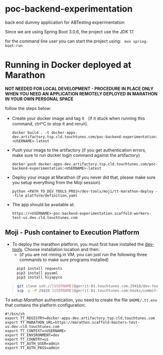 # poc-backend-experimentation
back end dummy application for ABTesting experimentation

Since we are using Spring Boot 3.0.6,
the project use the JDK 17.

for the command line user you can start the project using:
`` mvn spring-boot:run``


# Running in Docker deployed at Marathon
**NOT NEEDED FOR LOCAL DEVELOPMENT - PROCEDURE IN PLACE ONLY WHEN YOU NEED AN APPLICATION REMOTELY DEPLOYED IN MARATHON IN YOUR OWN PERSONAL SPACE**

follow the steps below:

- Create your docker image and tag it （if it stuck when running this command, ctrl^C to stop it and rerun).

  `docker build . -t docker-apps-dev.artifactory.tsp.cld.touchtunes.com/poc-backend-experimentation:<USERNAME>-latest`

- Push your image to the artifactory (if you get authentication errors, make sure to run docker login command against the artifactory)

  `docker push docker-apps-dev.artifactory.tsp.cld.touchtunes.com/poc-backend-experimentation:<USERNAME>-latest`
- Deploy your image at Marathon (if you never did that, please make sure you setup everything from the Moji session)

  `python <PATH_TO_DEV_TOOLS_PROJ>/dev-tools/moji/tt-marathon-deploy --file platform/definition.yaml`
- The app should be available at:

  `https://<USERNAME>-poc-backend-experimentation.scaffold-workers-test-us.dev.cld.touchtunes.com`

## Moji - Push container to Execution Platform
- To deploy the marathon platform, you must first have installed the [dev-tools](https://wiki.touchtunes.com/display/XP/Marathon+Applications). Choose installation location and then:
  - (if you are not rnning in VM, you can just run the following three commands to make sure programs installed)
  ```bash
    pip3 install requests
    pip3 install pyyaml
    pip3 install hiyapyco
  ```

> ```bash
> git clone ssh://[USERNAME]@gerrit-01.touchtunes.com:29418/dev-tools
> scp -p -P 29420 [USERNAME]@gerrit-01.touchtunes.com:hooks/commit-msg dev-tools/.git/hooks/
> ```


To setup *Marathon* authentication, you need to create the file `$HOME/.tt.env` that contains the platform configuration:
```
#!/bin/sh
export TT_REGISTRY=docker-apps-dev.artifactory.tsp.cld.touchtunes.com
export TT_MARATHON_URL=https://marathon.scaffold-masters-test-us.dev.cld.touchtunes.com
export TT_CONTEXT=<USERNAME>
export TT_ENVIRONMENT=dev
export TT_COUNTRY=us
export TT_AUTH_USER=admin
export TT_AUTH_PASS=admin
```



